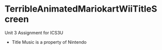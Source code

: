 # TerribleAnimatedMariokartWiiTitleScreen
Unit 3 Assignment for ICS3U
- Title Music is a property of Nintendo
